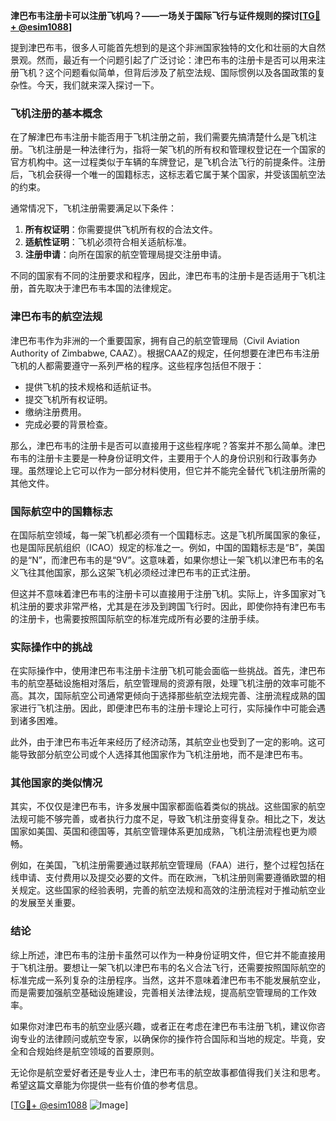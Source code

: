 **津巴布韦注册卡可以注册飞机吗？——一场关于国际飞行与证件规则的探讨[[TG💪+ @esim1088](https://t.me/s/esim1088)]**

提到津巴布韦，很多人可能首先想到的是这个非洲国家独特的文化和壮丽的大自然景观。然而，最近有一个问题引起了广泛讨论：津巴布韦的注册卡是否可以用来注册飞机？这个问题看似简单，但背后涉及了航空法规、国际惯例以及各国政策的复杂性。今天，我们就来深入探讨一下。

### 飞机注册的基本概念

在了解津巴布韦注册卡能否用于飞机注册之前，我们需要先搞清楚什么是飞机注册。飞机注册是一种法律行为，指将一架飞机的所有权和管理权登记在一个国家的官方机构中。这一过程类似于车辆的车牌登记，是飞机合法飞行的前提条件。注册后，飞机会获得一个唯一的国籍标志，这标志着它属于某个国家，并受该国航空法的约束。

通常情况下，飞机注册需要满足以下条件：
1. **所有权证明**：你需要提供飞机所有权的合法文件。
2. **适航性证明**：飞机必须符合相关适航标准。
3. **注册申请**：向所在国家的航空管理局提交注册申请。

不同的国家有不同的注册要求和程序，因此，津巴布韦的注册卡是否适用于飞机注册，首先取决于津巴布韦本国的法律规定。

### 津巴布韦的航空法规

津巴布韦作为非洲的一个重要国家，拥有自己的航空管理局（Civil Aviation Authority of Zimbabwe, CAAZ）。根据CAAZ的规定，任何想要在津巴布韦注册飞机的人都需要遵守一系列严格的程序。这些程序包括但不限于：

- 提供飞机的技术规格和适航证书。
- 提交飞机所有权证明。
- 缴纳注册费用。
- 完成必要的背景检查。

那么，津巴布韦的注册卡是否可以直接用于这些程序呢？答案并不那么简单。津巴布韦的注册卡主要是一种身份证明文件，主要用于个人的身份识别和行政事务办理。虽然理论上它可以作为一部分材料使用，但它并不能完全替代飞机注册所需的其他文件。

### 国际航空中的国籍标志

在国际航空领域，每一架飞机都必须有一个国籍标志。这是飞机所属国家的象征，也是国际民航组织（ICAO）规定的标准之一。例如，中国的国籍标志是“B”，美国的是“N”，而津巴布韦的是“9V”。这意味着，如果你想让一架飞机以津巴布韦的名义飞往其他国家，那么这架飞机必须经过津巴布韦的正式注册。

但这并不意味着津巴布韦的注册卡可以直接用于注册飞机。实际上，许多国家对飞机注册的要求非常严格，尤其是在涉及到跨国飞行时。因此，即使你持有津巴布韦的注册卡，也需要按照国际航空的标准完成所有必要的注册手续。

### 实际操作中的挑战

在实际操作中，使用津巴布韦注册卡注册飞机可能会面临一些挑战。首先，津巴布韦的航空基础设施相对落后，航空管理局的资源有限，处理飞机注册的效率可能不高。其次，国际航空公司通常更倾向于选择那些航空法规完善、注册流程成熟的国家进行飞机注册。因此，即便津巴布韦的注册卡理论上可行，实际操作中可能会遇到诸多困难。

此外，由于津巴布韦近年来经历了经济动荡，其航空业也受到了一定的影响。这可能导致部分航空公司或个人选择其他国家作为飞机注册地，而不是津巴布韦。

### 其他国家的类似情况

其实，不仅仅是津巴布韦，许多发展中国家都面临着类似的挑战。这些国家的航空法规可能不够完善，或者执行力度不足，导致飞机注册变得复杂。相比之下，发达国家如美国、英国和德国等，其航空管理体系更加成熟，飞机注册流程也更为顺畅。

例如，在美国，飞机注册需要通过联邦航空管理局（FAA）进行，整个过程包括在线申请、支付费用以及提交必要的文件。而在欧洲，飞机注册则需要遵循欧盟的相关规定。这些国家的经验表明，完善的航空法规和高效的注册流程对于推动航空业的发展至关重要。

### 结论

综上所述，津巴布韦的注册卡虽然可以作为一种身份证明文件，但它并不能直接用于飞机注册。要想让一架飞机以津巴布韦的名义合法飞行，还需要按照国际航空的标准完成一系列复杂的注册程序。当然，这并不意味着津巴布韦不能发展航空业，而是需要加强航空基础设施建设，完善相关法律法规，提高航空管理局的工作效率。

如果你对津巴布韦的航空业感兴趣，或者正在考虑在津巴布韦注册飞机，建议你咨询专业的法律顾问或航空专家，以确保你的操作符合国际和当地的规定。毕竟，安全和合规始终是航空领域的首要原则。

无论你是航空爱好者还是专业人士，津巴布韦的航空故事都值得我们关注和思考。希望这篇文章能为你提供一些有价值的参考信息。

[[TG💪+ @esim1088](https://t.me/s/esim1088) ![Image](https://i.postimg.cc/4NQfJmqS/Snipaste-2025-05-13-00-14-12.png)]